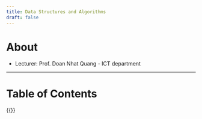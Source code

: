 ```yaml
---
title: Data Structures and Algorithms
draft: false
---
```

# About
- Lecturer: Prof. Doan Nhat Quang - ICT department

---
# Table of Contents
{{<toc-tree>}}